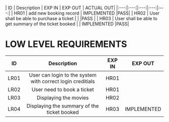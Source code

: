 | ID   |              Description                               | EXP IN  |	   EXP OUT      | ACTUAL OUT| 
|:---:|:---:|:---:|:---:|:---:| | HR01 |	add new booking record  |  IMPLEMENTED    |PASS|
| HR02 |	User shall be able to purchase a ticket                |  |      |PASS |
| HR03 |	User shall be able to get summary of the ticket booked |	 |  IMPLEMENTED    |PASS|
# LOW LEVEL REQUIREMENTS

| ID     |    	Description |EXP IN	                                                                          | EXP OUT | 
| :---:  |          :---:          | :---: | :---: |
| LR01   | 	User can login to the system with correct login creditials                    |	HR01 |	   |
| LR02   |	User need to book a ticket                                           |	HR01 |	   |                      
| LR03  | 	Displaying the movies                                                    	   |  HR02 |	   |
| LR04 |	Displaying the summary of the ticket booked|	HR03|	IMPLEMENTED|
